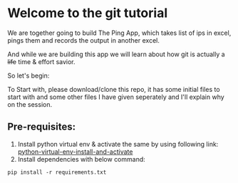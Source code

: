 # Welcome to the git tutorial

We are together going to build The Ping App, which takes list of ips in excel, pings them and records the output in another excel.

And while we are building this app we will learn about how git is actually a <del>life</del> time & effort savior.

So let's begin:

To Start with, please download/clone this repo, it has some initial files to start with and some other files I have given seperately and I'll explain why on the session.

## Pre-requisites:
1. Install python virtual env & activate the same by using following link: [python-virtual-env-install-and-activate](https://www.geeksforgeeks.org/creating-python-virtual-environment-windows-linux/)
2. Install dependencies with below command:
```
pip install -r requirements.txt
```